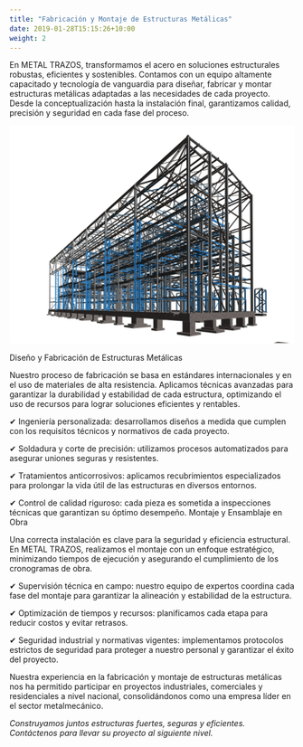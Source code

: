 ```yaml
---
title: "Fabricación y Montaje de Estructuras Metálicas"
date: 2019-01-28T15:15:26+10:00
weight: 2
---
```


En METAL TRAZOS, transformamos el acero en soluciones estructurales robustas, eficientes y sostenibles. Contamos con un equipo altamente capacitado y tecnología de vanguardia para diseñar, fabricar y montar estructuras metálicas adaptadas a las necesidades de cada proyecto. Desde la conceptualización hasta la instalación final, garantizamos calidad, precisión y seguridad en cada fase del proceso.

![Accounting Services](/images/Steel.jpg)

Diseño y Fabricación de Estructuras Metálicas

Nuestro proceso de fabricación se basa en estándares internacionales y en el uso de materiales de alta resistencia. Aplicamos técnicas avanzadas para garantizar la durabilidad y estabilidad de cada estructura, optimizando el uso de recursos para lograr soluciones eficientes y rentables.

✔ Ingeniería personalizada: desarrollamos diseños a medida que cumplen con los requisitos técnicos y normativos de cada proyecto.

✔ Soldadura y corte de precisión: utilizamos procesos automatizados para asegurar uniones seguras y resistentes.

✔ Tratamientos anticorrosivos: aplicamos recubrimientos especializados para prolongar la vida útil de las estructuras en diversos entornos.

✔ Control de calidad riguroso: cada pieza es sometida a inspecciones técnicas que garantizan su óptimo desempeño.
Montaje y Ensamblaje en Obra

Una correcta instalación es clave para la seguridad y eficiencia estructural. En METAL TRAZOS, realizamos el montaje con un enfoque estratégico, minimizando tiempos de ejecución y asegurando el cumplimiento de los cronogramas de obra.

✔ Supervisión técnica en campo: nuestro equipo de expertos coordina cada fase del montaje para garantizar la alineación y estabilidad de la estructura.

✔ Optimización de tiempos y recursos: planificamos cada etapa para reducir costos y evitar retrasos.

✔ Seguridad industrial y normativas vigentes: implementamos protocolos estrictos de seguridad para proteger a nuestro personal y garantizar el éxito del proyecto.

Nuestra experiencia en la fabricación y montaje de estructuras metálicas nos ha permitido participar en proyectos industriales, comerciales y residenciales a nivel nacional, consolidándonos como una empresa líder en el sector metalmecánico.

*Construyamos juntos estructuras fuertes, seguras y eficientes. Contáctenos para llevar su proyecto al siguiente nivel.*
